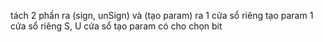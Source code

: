 tách 2 phần ra (sign, unSign) và (tạo param) ra 
1 cửa sổ riêng tạo param
1 cửa sổ riêng S, U
cửa sổ tạo param có cho chọn bit